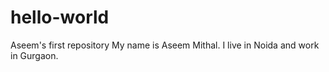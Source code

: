 # hello-world
Aseem's first repository
My name is Aseem Mithal. I live in Noida and work in Gurgaon.
